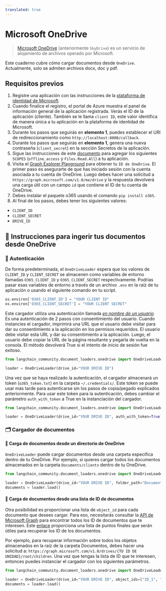 ```yaml
---
translated: true
---
```


# Microsoft OneDrive

>[Microsoft OneDrive](https://en.wikipedia.org/wiki/OneDrive) (anteriormente `SkyDrive`) es un servicio de alojamiento de archivos operado por Microsoft.

Este cuaderno cubre cómo cargar documentos desde `OneDrive`. Actualmente, solo se admiten archivos docx, doc y pdf.

## Requisitos previos

1. Registre una aplicación con las instrucciones de la [plataforma de identidad de Microsoft](https://learn.microsoft.com/en-us/azure/active-directory/develop/quickstart-register-app).
2. Cuando finalice el registro, el portal de Azure muestra el panel de información general de la aplicación registrada. Verás el ID de la aplicación (cliente). También se le llama `client ID`, este valor identifica de manera única a tu aplicación en la plataforma de identidad de Microsoft.
3. Durante los pasos que seguirás en **elemento 1**, puedes establecer el URI de redireccionamiento como `http://localhost:8000/callback`.
4. Durante los pasos que seguirás en **elemento 1**, genera una nueva contraseña (`client_secret`) en la sección Secretos de la aplicación.
5. Sigue las instrucciones de este [documento](https://learn.microsoft.com/en-us/azure/active-directory/develop/quickstart-configure-app-expose-web-apis#add-a-scope) para agregar los siguientes `SCOPES` (`offline_access` y `Files.Read.All`) a tu aplicación.
6. Visita el [Graph Explorer Playground](https://developer.microsoft.com/en-us/graph/graph-explorer) para obtener tu `ID de OneDrive`. El primer paso es asegurarte de que has iniciado sesión con la cuenta asociada a tu cuenta de OneDrive. Luego debes hacer una solicitud a `https://graph.microsoft.com/v1.0/me/drive` y la respuesta devolverá una carga útil con un campo `id` que contiene el ID de tu cuenta de OneDrive.
7. Debes instalar el paquete o365 usando el comando `pip install o365`.
8. Al final de los pasos, debes tener los siguientes valores:
- `CLIENT_ID`
- `CLIENT_SECRET`
- `DRIVE_ID`

## 🧑 Instrucciones para ingerir tus documentos desde OneDrive

### 🔑 Autenticación

De forma predeterminada, el `OneDriveLoader` espera que los valores de `CLIENT_ID` y `CLIENT_SECRET` se almacenen como variables de entorno llamadas `O365_CLIENT_ID` y `O365_CLIENT_SECRET` respectivamente. Podrías pasar esas variables de entorno a través de un archivo `.env` en la raíz de tu aplicación o usando el siguiente comando en tu script.

```python
os.environ['O365_CLIENT_ID'] = "YOUR CLIENT ID"
os.environ['O365_CLIENT_SECRET'] = "YOUR CLIENT SECRET"
```

Este cargador utiliza una autenticación llamada [*en nombre de un usuario*](https://learn.microsoft.com/en-us/graph/auth-v2-user?context=graph%2Fapi%2F1.0&view=graph-rest-1.0). Es una autenticación de 2 pasos con consentimiento del usuario. Cuando instancies el cargador, imprimirá una URL que el usuario debe visitar para dar su consentimiento a la aplicación en los permisos requeridos. El usuario debe visitar esta URL y dar su consentimiento a la aplicación. Luego, el usuario debe copiar la URL de la página resultante y pegarla de vuelta en la consola. El método devolverá True si el intento de inicio de sesión fue exitoso.

```python
from langchain_community.document_loaders.onedrive import OneDriveLoader

loader = OneDriveLoader(drive_id="YOUR DRIVE ID")
```

Una vez que se haya realizado la autenticación, el cargador almacenará un token (`o365_token.txt`) en la carpeta `~/.credentials/`. Este token se puede usar más tarde para autenticarse sin los pasos de copia/pegado explicados anteriormente. Para usar este token para la autenticación, debes cambiar el parámetro `auth_with_token` a True en la instanciación del cargador.

```python
from langchain_community.document_loaders.onedrive import OneDriveLoader

loader = OneDriveLoader(drive_id="YOUR DRIVE ID", auth_with_token=True)
```

### 🗂️ Cargador de documentos

#### 📑 Carga de documentos desde un directorio de OneDrive

`OneDriveLoader` puede cargar documentos desde una carpeta específica dentro de tu OneDrive. Por ejemplo, si quieres cargar todos los documentos almacenados en la carpeta `Documents/clients` dentro de tu OneDrive.

```python
from langchain_community.document_loaders.onedrive import OneDriveLoader

loader = OneDriveLoader(drive_id="YOUR DRIVE ID", folder_path="Documents/clients", auth_with_token=True)
documents = loader.load()
```

#### 📑 Carga de documentos desde una lista de ID de documentos

Otra posibilidad es proporcionar una lista de `object_id` para cada documento que desees cargar. Para eso, necesitarás consultar la [API de Microsoft Graph](https://developer.microsoft.com/en-us/graph/graph-explorer) para encontrar todos los ID de documentos que te interesen. Este [enlace](https://learn.microsoft.com/en-us/graph/api/resources/onedrive?view=graph-rest-1.0#commonly-accessed-resources) proporciona una lista de puntos finales que serán útiles para recuperar los ID de los documentos.

Por ejemplo, para recuperar información sobre todos los objetos almacenados en la raíz de la carpeta Documentos, debes hacer una solicitud a: `https://graph.microsoft.com/v1.0/drives/{TU ID DE UNIDAD}/root/children`. Una vez que tengas la lista de ID que te interesen, entonces puedes instanciar el cargador con los siguientes parámetros.

```python
from langchain_community.document_loaders.onedrive import OneDriveLoader

loader = OneDriveLoader(drive_id="YOUR DRIVE ID", object_ids=["ID_1", "ID_2"], auth_with_token=True)
documents = loader.load()
```
